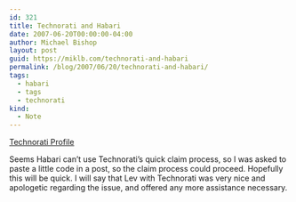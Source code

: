 ```yaml
---
id: 321
title: Technorati and Habari
date: 2007-06-20T00:00:00-04:00
author: Michael Bishop
layout: post
guid: https://miklb.com/technorati-and-habari
permalink: /blog/2007/06/20/technorati-and-habari/
tags:
  - habari
  - tags
  - technorati
kind:
  - Note
---
```

<p><a href="http://technorati.com/claim/kqeavnxzmm" rel="me">Technorati
Profile</a></p>

<p>Seems Habari can’t use Technorati’s quick claim process, so I was asked to paste a little code in a post, so the claim process could proceed.  Hopefully this will be quick.  I will say that Lev with Technorati was very nice and apologetic regarding the issue, and offered any more assistance necessary.</p>